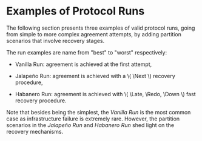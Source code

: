 $$
\newcommand \Next {\mathit{next}}
\newcommand \Late {\mathit{late}}
\newcommand \Redo {\mathit{redo}}
\newcommand \Down {\mathit{down}}
$$

# Examples of Protocol Runs

The following section presents three examples of valid protocol runs, going from
simple to more complex agreement attempts, by adding partition scenarios that involve
recovery stages.

The run examples are name from "best" to "worst" respectively:

- Vanilla Run: agreement is achieved at the first attempt,
 
- Jalapeño Run: agreement is achieved with a \\( \Next \\) recovery procedure,

- Habanero Run: agreement is achieved with \\( \Late, \Redo, \Down \\) fast recovery
procedure.

Note that besides being the simplest, the _Vanilla Run_ is the most common case as
infrastructure failure is extremely rare. However, the partition scenarios in the
_Jalapeño Run_ and _Habanero Run_ shed light on the recovery mechanisms.